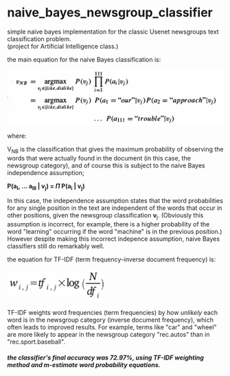 # naive_bayes_newsgroup_classifier
simple naive bayes implementation for the classic Usenet newsgroups text classification problem.
<br>(project for Artificial Intelligence class.)

the main equation for the naive Bayes classification is:

![probability equation image](equation.png "naive Bayes classification equation")

where:

V<sub>NB</sub> is the classification that gives the maximum probability of observing the words that were actually found in the document (in this case, the newsgroup category), and of course this is subject to the naive Bayes independence assumption;

**P(a<sub>l</sub>, ... a<sub>lll</sub> | v<sub>j</sub>) = *Π* P(a<sub>i</sub> | v<sub>j</sub>)**

In this case, the independence assumption states that the word probabilities for any single position in the text are independent of the words that occur in other positions, given the newsgroup classification **v**<sub>j</sub>. (Obviously this assumption is incorrect, for example, there is a higher probability of the word "learning" occurring if the word "machine" is in the previous position.) However despite making this incorrect indepence assumption, naive Bayes classifiers still do remarkably well.

the equation for TF-IDF (term frequency–inverse document frequency) is:

![### ***w<sub>i,j</sub> = tf<sub>i,j</sub> x log(N/df<sub>i</sub>)***](tfidf-equation.png "term frequency - inverse document frequency equation") 

TF-IDF weights word frequencies (term frequencies) by how *unlikely* each word is in the newsgroup category (inverse document frequency), which often leads to improved results. For example, terms like "car" and "wheel" are more likely to appear in the newsgroup category "rec.autos" than in "rec.sport.baseball".

##### the classifier's final accuracy was 72.97%, using TF-IDF weighting method and m-estimate word probability equations.


